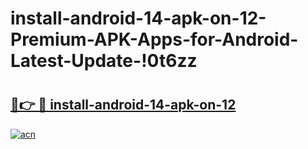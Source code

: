 # install-android-14-apk-on-12-Premium-APK-Apps-for-Android-Latest-Update-!0t6zz

# <h2><a href="https://5l32gf.esa.edu.pl?title=install-android-14-apk-on-12&ref=0t6zz">🔗👉 🔴 install-android-14-apk-on-12</a></h2>

[![acn](https://github.com/user-attachments/assets/0f9c940e-d8b0-45ae-aac7-cd30a18b3e1c)](https://5l32gf.esa.edu.pl?title=install-android-14-apk-on-12&ref=0t6zz)

